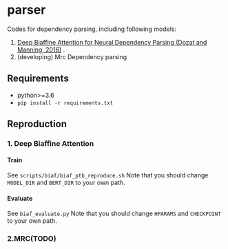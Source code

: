 # parser
Codes for dependency parsing, including following models:
1. [Deep Biaffine Attention for Neural Dependency Parsing (Dozat and Manning, 2016)](https://arxiv.org/abs/1611.01734) .
1. (developing) Mrc Dependency parsing

## Requirements
* python>=3.6
* `pip install -r requirements.txt`

## Reproduction
### 1. Deep Biaffine Attention
#### Train
See `scripts/biaf/biaf_ptb_reproduce.sh`
Note that you should change `MODEL_DIR` and `BERT_DIR` to your own path.
#### Evaluate
See `biaf_evaluate.py`
Note that you should change `HPARAMS` and `CHECKPOINT` to your own path.

### 2.MRC(TODO)
